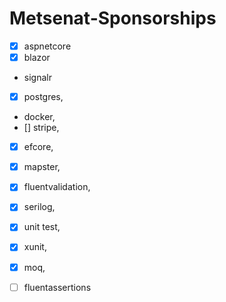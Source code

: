 # Metsenat-Sponsorships

- [x] aspnetcore
- [x] blazor
- signalr
- [x] postgres,
- docker,
- [] stripe,
- [x] efcore,
- [x] mapster,
- [x] fluentvalidation,
- [x] serilog,

- [x] unit test,
- [x] xunit,
- [x] moq,
- [ ] fluentassertions 
